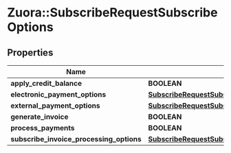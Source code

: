 # Zuora::SubscribeRequestSubscribeOptions

## Properties
Name | Type | Description | Notes
------------ | ------------- | ------------- | -------------
**apply_credit_balance** | **BOOLEAN** |  | [optional] 
**electronic_payment_options** | [**SubscribeRequestSubscribeOptionsElectronicPaymentOptions**](SubscribeRequestSubscribeOptionsElectronicPaymentOptions.md) |  | [optional] 
**external_payment_options** | [**SubscribeRequestSubscribeOptionsExternalPaymentOptions**](SubscribeRequestSubscribeOptionsExternalPaymentOptions.md) |  | [optional] 
**generate_invoice** | **BOOLEAN** |  | 
**process_payments** | **BOOLEAN** |  | 
**subscribe_invoice_processing_options** | [**SubscribeRequestSubscribeOptionsSubscribeInvoiceProcessingOptions**](SubscribeRequestSubscribeOptionsSubscribeInvoiceProcessingOptions.md) |  | [optional] 


